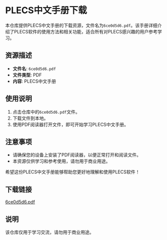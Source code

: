 # PLECS中文手册下载

本仓库提供PLECS中文手册的下载资源，文件名为`6ce0d5d6.pdf`。该手册详细介绍了PLECS软件的使用方法和相关功能，适合所有对PLECS感兴趣的用户参考学习。

## 资源描述

- **文件名**: `6ce0d5d6.pdf`
- **文件类型**: PDF
- **内容**: PLECS中文手册

## 使用说明

1. 点击仓库中的`6ce0d5d6.pdf`文件。
2. 下载文件到本地。
3. 使用PDF阅读器打开文件，即可开始学习PLECS中文手册。

## 注意事项

- 请确保您的设备上安装了PDF阅读器，以便正常打开和阅读文件。
- 本资源仅供学习和参考使用，请勿用于商业用途。

希望这份PLECS中文手册能够帮助您更好地理解和使用PLECS软件！

## 下载链接
[6ce0d5d6.pdf](https://pan.quark.cn/s/aadc8ee1691a)

## 说明

该仓库仅用于学习交流，请勿用于商业用途。

